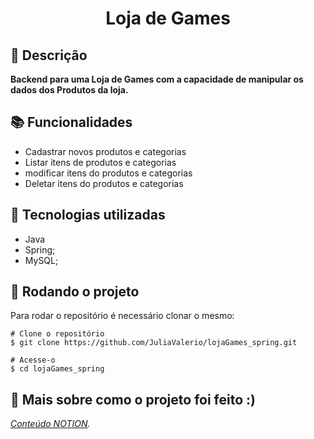 <h1 align="center">Loja de Games</h1>

## :memo: Descrição
**Backend para uma Loja de Games com a capacidade de manipular os dados dos Produtos da loja.**

## :books: Funcionalidades
 * Cadastrar novos produtos e categorias
 * Listar itens de produtos e categorias
 * modificar itens do produtos e categorias
 *  Deletar itens do produtos e categorias

## :wrench: Tecnologias utilizadas
* Java
* Spring;
*  MySQL;

## :rocket: Rodando o projeto
Para rodar o repositório é necessário clonar o mesmo:
```
# Clone o repositório
$ git clone https://github.com/JuliaValerio/lojaGames_spring.git

# Acesse-o
$ cd lojaGames_spring
```


## :dart: Mais sobre como o projeto foi feito :)
*[Conteúdo NOTION](https://wave-chiller-03a.notion.site/a904659b3f3c4c03bcae03b23b859021?v=dd994a143d094bbc9f8e5a49c6c04e22).*

